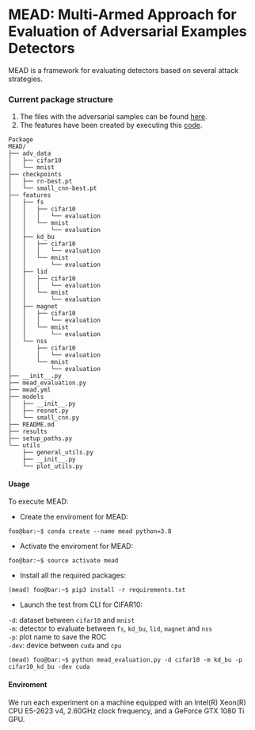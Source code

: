 # MEAD: Multi-Armed Approach for Evaluation of Adversarial Examples Detectors
MEAD is a framework for evaluating detectors based on several attack strategies. 

### Current package structure
1. The files with the adversarial samples can be found <a href="https://mega.nz/folder/iC5SGISA#nmnG4J5NhT9RYPR8NcLWpw">here</a>.
2. The features have been created by executing this <a href="https://github.com/aldahdooh/detectors_review">code</a>. 
```
Package
MEAD/
├── adv_data
│   ├── cifar10
│   └── mnist
├── checkpoints
│   ├── rn-best.pt
│   └── small_cnn-best.pt
├── features
│   ├── fs
│   │   ├── cifar10
│   │   │   └── evaluation
│   │   └── mnist
│   │       └── evaluation
│   ├── kd_bu
│   │   ├── cifar10
│   │   │   └── evaluation
│   │   └── mnist
│   │       └── evaluation
│   ├── lid
│   │   ├── cifar10
│   │   │   └── evaluation
│   │   └── mnist
│   │       └── evaluation
│   ├── magnet
│   │   ├── cifar10
│   │   │   └── evaluation
│   │   └── mnist
│   │       └── evaluation
│   └── nss
│       ├── cifar10
│       │   └── evaluation
│       └── mnist
│           └── evaluation
├── __init__.py
├── mead_evaluation.py
├── mead.yml
├── models
│   ├── __init__.py
│   ├── resnet.py
│   └── small_cnn.py
├── README.md
├── results
├── setup_paths.py
└── utils
    ├── general_utils.py
    ├── __init__.py
    └── plot_utils.py
```

#### Usage

To execute MEAD:
- Create the enviroment for MEAD:
```console
foo@bar:~$ conda create --name mead python=3.8
```
- Activate the enviroment for MEAD:
```console
foo@bar:~$ source activate mead
```
- Install all the required packages:
```console
(mead) foo@bar:~$ pip3 install -r requirements.txt
```
- Launch the test from CLI for CIFAR10:

<code>-d</code>: dataset between <code>cifar10</code> and <code>mnist</code><br/>
<code>-m</code>: detector to evaluate between <code>fs</code>, <code>kd_bu</code>, <code>lid</code>, <code>magnet</code> and <code>nss</code><br/>
<code>-p</code>: plot name to save the ROC<br/>
<code>-dev</code>: device between <code>cuda</code> and <code>cpu</code>
```console
(mead) foo@bar:~$ python mead_evaluation.py -d cifar10 -m kd_bu -p cifar10_kd_bu -dev cuda 
```
#### Enviroment
We run each experiment on a machine equipped with an Intel(R) Xeon(R) 
CPU E5-2623 v4, 2.60GHz clock frequency, and a GeForce GTX 1080 Ti GPU.





